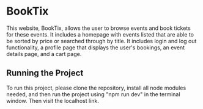 # BookTix

This website, BookTix, allows the user to browse events and book tickets for these events. It includes a homepage with events listed that are able to be sorted by price or searched through by title. It includes login and log out functionality, a profile page that displays the user's bookings, an event details page, and a cart page.

## Running the Project

To run this project, please clone the repository, install all node modules needed, and then run the project using "npm run dev" in the terminal window. Then visit the localhost link.
